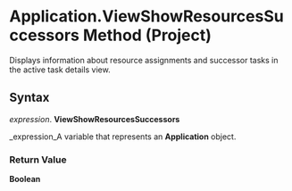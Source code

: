 
# Application.ViewShowResourcesSuccessors Method (Project)

Displays information about resource assignments and successor tasks in the active task details view.


## Syntax

 _expression_. **ViewShowResourcesSuccessors**

 _expression_A variable that represents an  **Application** object.


### Return Value

 **Boolean**


